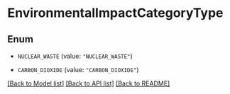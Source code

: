 # EnvironmentalImpactCategoryType

## Enum


* `NUCLEAR_WASTE` (value: `"NUCLEAR_WASTE"`)

* `CARBON_DIOXIDE` (value: `"CARBON_DIOXIDE"`)


[[Back to Model list]](../README.md#documentation-for-models) [[Back to API list]](../README.md#documentation-for-api-endpoints) [[Back to README]](../README.md)


